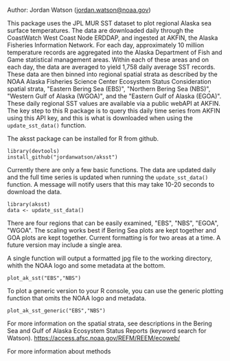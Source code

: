 

Author: Jordan Watson (jordan.watson@noaa.gov)


This package uses the JPL MUR SST dataset to plot regional Alaska sea surface temperatures. The data are downloaded daily through the CoastWatch West Coast Node ERDDAP, and ingested at AKFIN, the Alaska Fisheries Information Network. For each day, approximately 10 million temperature records are aggregated into the Alaska Department of Fish and Game statistical management areas. Within each of these areas and on each day, the data are averaged to yield 1,758 daily average SST records. These data are then binned into regional spatial strata as described by the NOAA Alaska Fisheries Science Center Ecosystem Status Consideration spatial strata, "Eastern Bering Sea (EBS)", "Northern Bering Sea (NBS)", "Western Gulf of Alaska (WGOA)", and the "Eastern Gulf of Alaska (EGOA)". These daily regional SST values are available via a public webAPI at AKFIN. The key step to this R package is to query this daily time series from AKFIN using this API key, and this is what is downloaded when using the `update_sst_data()` function.


The aksst package can be installed for R from github.

```
library(devtools)
install_github("jordanwatson/aksst")
```

Currently there are only a few basic functions. The data are updated daily and the full time series is updated when running the `update_sst_data()` function. A message will notify users that this may take 10-20 seconds to download the data.

```
library(aksst)
data <- update_sst_data()
```
There are four regions that can be easily examined, "EBS", "NBS", "EGOA", "WGOA". The scaling works best if Bering Sea plots are kept together and GOA plots are kept together. Current formatting is for two areas at a time. A future version may include a single area.

A single function will output a formatted jpg file to the working directory, whith the NOAA logo and some metadata at the bottom.
```
plot_ak_sst("EBS","NBS")
```

To plot a generic version to your R console, you can use the generic plotting function that omits the NOAA logo and metadata.
```
plot_ak_sst_generic("EBS","NBS")
```




For more information on the spatial strata, see descriptions in the Bering Sea and Gulf of Alaska Ecosystem Status Reports (keyword search for Watson).
https://access.afsc.noaa.gov/REFM/REEM/ecoweb/

For more information about methods
